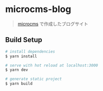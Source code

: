 # microcms-blog

> [microcms](https://microcms.io/) で作成したブログサイト

## Build Setup

``` bash
# install dependencies
$ yarn install

# serve with hot reload at localhost:3000
$ yarn dev

# generate static project
$ yarn build
```
